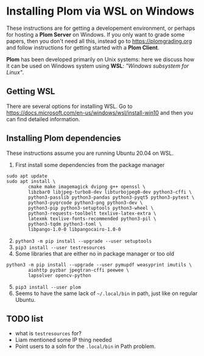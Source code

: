 Installing Plom via WSL on Windows
==================================

These instructions are for getting a developement environment, or perhaps for hosting a **Plom Server** on Windows.
If you only want to grade some papers, then you don't need all this, instead go to https://plomgrading.org and follow instructions for getting started with a **Plom Client**.

**Plom** has been developed primarily on Unix systems: here we discuss how it can be used on Windows system using **WSL**: *"Windows subsystem for Linux"*.

## Getting WSL

There are several options for installing WSL. Go to https://docs.microsoft.com/en-us/windows/wsl/install-win10 and then you can find detailed information.


## Installing Plom dependencies

These instructions assume you are running Ubuntu 20.04 on WSL.
1. First install some dependencies from the package manager
```
sudo apt update
sudo apt install \
        cmake make imagemagick dvipng g++ openssl \
        libzbar0 libjpeg-turbo8-dev libturbojpeg0-dev python3-cffi \
        python3-passlib python3-pandas python3-pyqt5 python3-pytest \
        python3-pyqrcode python3-png python3-dev \
        python3-pip python3-setuptools python3-wheel \
        python3-requests-toolbelt texlive-latex-extra \
        latexmk texlive-fonts-recommended python3-pil \
        python3-tqdm python3-toml \
        libpango-1.0-0 libpangocairo-1.0-0
```
2. `python3 -m pip install --upgrade --user setuptools`
3. `pip3 install --user testresources`
4.  Some libraries that are either no in package manager or too old
```
python3 -m pip install --upgrade --user pymupdf weasyprint imutils \
        aiohttp pyzbar jpegtran-cffi peewee \
        lapsolver opencv-python
```
5. `pip3 install --user plom`
6. Seems to have the same lack of `~/.local/bin` in path, just like on regular Ubuntu.


## TODO list

  * what is `testresources` for?
  * Liam mentioned some IP thing needed
  * Point users to a soln for the `.local/bin` in Path problem.
